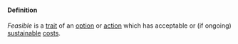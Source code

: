 #### Definition

*Feasible* is a [trait](https://github.com/gcassel/Modular-Organization-Terminology/blob/master/terms/trait.md) of an [option](https://github.com/gcassel/Modular-Organization-Terminology/blob/master/terms/option.md) or [action](https://github.com/gcassel/Modular-Organization-Terminology/blob/master/terms/act.md) which has acceptable or (if ongoing) [sustainable](https://github.com/gcassel/Modular-Organization-Terminology/blob/master/terms/sustain.md) [costs](https://github.com/gcassel/Modular-Organization-Terminology/blob/master/terms/cost.md). 
